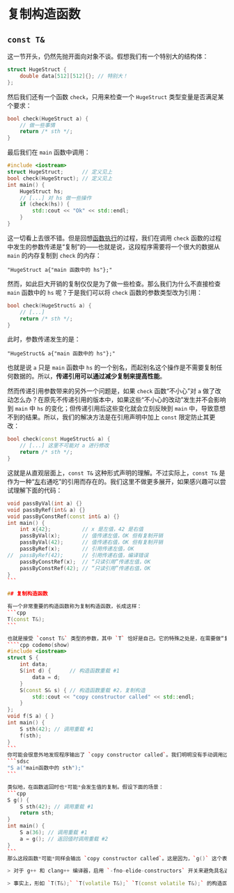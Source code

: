 # 复制构造函数

## `const T&`

这一节开头，仍然先抛开面向对象不谈。假想我们有一个特别大的结构体：
```cpp
struct HugeStruct {
    double data[512][512]{}; // 特别大！
};
```
然后我们还有一个函数 `check`，只用来检查一个 `HugeStruct` 类型变量是否满足某个要求：
```cpp
bool check(HugeStruct a) {
    // 做一些事情
    return /* sth */;
}
```
最后我们在 `main` 函数中调用：
```cpp
#include <iostream>
struct HugeStruct;      // 定义见上
bool check(HugeStruct); // 定义见上
int main() {
    HugeStruct hs;
    // [...] 对 hs 做一些操作
    if (check(hs)) {
        std::cout << "Ok" << std::endl;
    }
}
```
这一切看上去很不错。但是回想[函数执行](/ch03/function_execution)的过程，我们在调用 `check` 函数的过程中发生的参数传递是“复制”的——也就是说，这段程序需要将一个很大的数据从 `main` 的内存复制到 `check` 的内存：
```sdsc
"HugeStruct a{"main 函数中的 hs"};"
```

然而，如此巨大开销的复制仅仅是为了做一些检查。那么我们为什么不直接检查 `main` 函数中的 `hs` 呢？于是我们可以将 `check` 函数的参数类型改为引用：
```cpp
bool check(HugeStruct& a) {
    // [...]
    return /* sth */;
}
```
此时，参数传递发生的是：
```sdsc
"HugeStruct& a{"main 函数中的 hs"};"
```
也就是说 `a` 只是 `main` 函数中 `hs` 的一个别名，而起别名这个操作是不需要复制任何数据的。所以，**传递引用可以通过减少复制来提高性能**。

然而传递引用参数带来的另外一个问题是，如果 `check` 函数“不小心”对 `a` 做了改动怎么办？在原先不传递引用的版本中，如果这些“不小心的改动”发生并不会影响到 `main` 中 `hs` 的变化；但传递引用后这些变化就会立刻反映到 `main` 中，导致意想不到的结果。所以，我们的解决方法是在引用声明中加上 `const` 限定防止其更改：
```cpp
bool check(const HugeStruct& a) {
    // [...] 这里不可能对 a 进行修改
    return /* sth */;
}
```
这就是从直观层面上，`const T&` 这种形式声明的理解。不过实际上，`const T&` 是作为一种“[左](/ch04/pointer/pointer_usage#idx_左值)右通吃”的引用而存在的。我们这里不做更多展开，如果感兴趣可以尝试理解下面的代码：

````cpp codemo(show)
void passByVal(int a) {}
void passByRef(int& a) {}
void passByConstRef(const int& a) {}
int main() {
    int x{42};          // x 是左值，42 是右值
    passByVal(x);       // 值传递左值，OK 但有复制开销
    passByVal(42);      // 值传递右值，OK 但有复制开销
    passByRef(x);       // 引用传递左值，OK
//  passByRef(42);      // 引用传递右值，编译错误
    passByConstRef(x);  // “只读引用”传递左值，OK
    passByConstRef(42); // “只读引用”传递右值，OK
}
```

## 复制构造函数

有一个非常重要的构造函数称为复制构造函数，长成这样：
```cpp
T(const T&);
```

也就是接受 `const T&` 类型的参数，其中 `T` 恰好是自己。它的特殊之处是，在需要做“复制”的操作时会调用这个构造函数。这样说起来很抽象，请看下面的例子：
````cpp codemo(show)
#include <iostream>
struct S {
    int data;
    S(int d) {      // 构造函数重载 #1
        data = d;
    }
    S(const S& s) { // 构造函数重载 #2，复制构造
        std::cout << "copy constructor called" << std::endl;
    }
};
void f(S a) { }
int main() {
    S sth(42); // 调用重载 #1
    f(sth);
}
```
你可能会很意外地发现程序输出了 `copy constructor called`。我们明明没有手动调用过这个重载，为什么会输出东西呢？原因就在 `f(sth);` 这个函数调用上。因为这个函数是按值传递的，所以正如之前所说，它会经过一次复制的操作，把数据从 `main` 的内存拷到 `f` 的内存。而这次复制就是通过调用重载 `#2` 来实现的。也就是说，参数传递如同：
```sdsc
"S a("main函数中的 sth");"
```

类似地，在函数返回时也*可能*会发生值的复制。假设下面的场景：
```cpp
S g() {
    S sth(42); // 调用重载 #1
    return sth;
}
int main() {
    S a(36); // 调用重载 #1
    a = g(); // 返回值时调用重载 #2
}
```
那么这段函数*可能*同样会输出 `copy constructor called`。这是因为，`g()` 这个表达式的结果需要从 `g` 的内存复制到 `main` 的内存，此时需要调用复制构造函数。但是，这种情形经常会被优化——编译器有时会直接在 `main` 的内存完成所有的任务从而避免复制。这种优化称为“具名返回值优化”（Named Return Value Optimization, NRVO）。

> 对于 g++ 和 clang++ 编译器，启用 `-fno-elide-constructors` 开关来避免具名返回值优化。但非具名（匿名）的返回值优化是 C++17 所[要求](https://zh.cppreference.com/w/cpp/language/copy_elision)的。

> 事实上，形如 `T(T&);` `T(volatile T&);` `T(const volatile T&);` 的构造函数都是复制构造函数。但不带 `const` 限定的复制构造参数是各种意义上违反直觉的，所以我们并不推荐。
